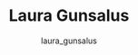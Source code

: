 ---
# this is autogenerated: do not edit
title: Laura Gunsalus
author: laura_gunsalus
layout: author-bio
jobtitle: Grad Student; ARCS Scholar
bio: bioinformatics
type: member
excerpt: "I'm a iPQB bioinformatics graduate student interested in using deep learning approaches to better understand the relationships between genetic and epigenetic va"
header:
  teaser: /assets/images/people/bio-gunsalus.jpg
papers: 
    - title: In silico discovery of repetitive elements as key sequence determinants of 3D genome folding
      excerpt: <u>Gunsalus L</u>M, Keiser MJ, Pollard KS. __bioRxiv__. 2022 Aug 12.
      link: ""

    - title: Learning Molecular Representations for Medicinal Chemistry
      excerpt: Chuang KV, <u>Gunsalus L</u>M, Keiser MJ. __J Med Chem__. 2020 Aug 27.
      link: "https://doi.org/10.1021/acs.jmedchem.0c00385"

---